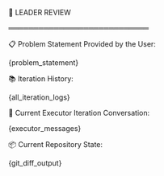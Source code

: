 👑 LEADER REVIEW

════════════════════════════

📋 Problem Statement Provided by the User:

{problem_statement}

📚 Iteration History:

{all_iteration_logs}

💬 Current Executor Iteration Conversation:

{executor_messages}

📦 Current Repository State:

{git_diff_output}